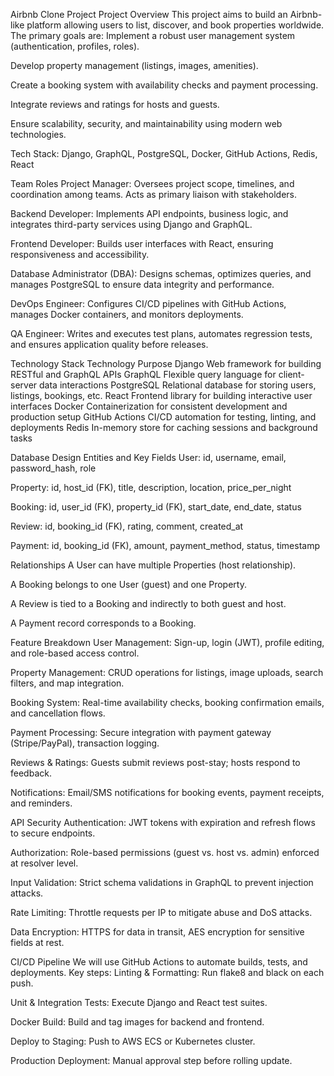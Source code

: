 Airbnb Clone Project
Project Overview
This project aims to build an Airbnb-like platform allowing users to list, discover, and book properties worldwide. The primary goals are:
Implement a robust user management system (authentication, profiles, roles).


Develop property management (listings, images, amenities).


Create a booking system with availability checks and payment processing.


Integrate reviews and ratings for hosts and guests.


Ensure scalability, security, and maintainability using modern web technologies.


Tech Stack: Django, GraphQL, PostgreSQL, Docker, GitHub Actions, Redis, React

Team Roles
Project Manager: Oversees project scope, timelines, and coordination among teams. Acts as primary liaison with stakeholders.


Backend Developer: Implements API endpoints, business logic, and integrates third-party services using Django and GraphQL.


Frontend Developer: Builds user interfaces with React, ensuring responsiveness and accessibility.


Database Administrator (DBA): Designs schemas, optimizes queries, and manages PostgreSQL to ensure data integrity and performance.


DevOps Engineer: Configures CI/CD pipelines with GitHub Actions, manages Docker containers, and monitors deployments.


QA Engineer: Writes and executes test plans, automates regression tests, and ensures application quality before releases.


Technology Stack
Technology
Purpose
Django
Web framework for building RESTful and GraphQL APIs
GraphQL
Flexible query language for client-server data interactions
PostgreSQL
Relational database for storing users, listings, bookings, etc.
React
Frontend library for building interactive user interfaces
Docker
Containerization for consistent development and production setup
GitHub Actions
CI/CD automation for testing, linting, and deployments
Redis
In-memory store for caching sessions and background tasks


Database Design
Entities and Key Fields
User: id, username, email, password_hash, role


Property: id, host_id (FK), title, description, location, price_per_night


Booking: id, user_id (FK), property_id (FK), start_date, end_date, status


Review: id, booking_id (FK), rating, comment, created_at


Payment: id, booking_id (FK), amount, payment_method, status, timestamp


Relationships
A User can have multiple Properties (host relationship).


A Booking belongs to one User (guest) and one Property.


A Review is tied to a Booking and indirectly to both guest and host.


A Payment record corresponds to a Booking.


Feature Breakdown
User Management: Sign-up, login (JWT), profile editing, and role-based access control.


Property Management: CRUD operations for listings, image uploads, search filters, and map integration.


Booking System: Real-time availability checks, booking confirmation emails, and cancellation flows.


Payment Processing: Secure integration with payment gateway (Stripe/PayPal), transaction logging.


Reviews & Ratings: Guests submit reviews post-stay; hosts respond to feedback.


Notifications: Email/SMS notifications for booking events, payment receipts, and reminders.


API Security
Authentication: JWT tokens with expiration and refresh flows to secure endpoints.


Authorization: Role-based permissions (guest vs. host vs. admin) enforced at resolver level.


Input Validation: Strict schema validations in GraphQL to prevent injection attacks.


Rate Limiting: Throttle requests per IP to mitigate abuse and DoS attacks.


Data Encryption: HTTPS for data in transit, AES encryption for sensitive fields at rest.


CI/CD Pipeline
We will use GitHub Actions to automate builds, tests, and deployments. Key steps:
Linting & Formatting: Run flake8 and black on each push.


Unit & Integration Tests: Execute Django and React test suites.


Docker Build: Build and tag images for backend and frontend.


Deploy to Staging: Push to AWS ECS or Kubernetes cluster.


Production Deployment: Manual approval step before rolling update.


